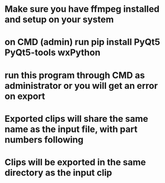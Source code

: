 # Make sure you have ffmpeg installed and setup on your system
# on CMD (admin) run pip install PyQt5 PyQt5-tools wxPython
# run this program through CMD as administrator or you will get an error on export
# Exported clips will share the same name as the input file, with part numbers following
# Clips will be exported in the same directory as the input clip
